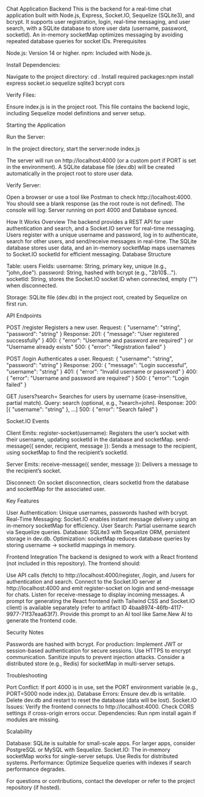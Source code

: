 Chat Application Backend
This is the backend for a real-time chat application built with Node.js, Express, Socket.IO, Sequelize (SQLite3), and bcrypt. It supports user registration, login, real-time messaging, and user search, with a SQLite database to store user data (username, password, socketId). An in-memory socketMap optimizes messaging by avoiding repeated database queries for socket IDs.
Prerequisites

Node.js: Version 14 or higher.
npm: Included with Node.js.

Install Dependencies:

Navigate to the project directory: cd <project-directory>.
Install required packages:npm install express socket.io sequelize sqlite3 bcrypt cors

Verify Files:

Ensure index.js is in the project root. This file contains the backend logic, including Sequelize model definitions and server setup.

Starting the Application

Run the Server:

In the project directory, start the server:node index.js

The server will run on http://localhost:4000 (or a custom port if PORT is set in the environment).
A SQLite database file (dev.db) will be created automatically in the project root to store user data.

Verify Server:

Open a browser or use a tool like Postman to check http://localhost:4000. You should see a blank response (as the root route is not defined).
The console will log: Server running on port 4000 and Database synced.

How It Works
Overview
The backend provides a REST API for user authentication and search, and a Socket.IO server for real-time messaging. Users register with a unique username and password, log in to authenticate, search for other users, and send/receive messages in real-time. The SQLite database stores user data, and an in-memory socketMap maps usernames to Socket.IO socketId for efficient messaging.
Database Structure

Table: users
Fields:
username: String, primary key, unique (e.g., "john_doe").
password: String, hashed with bcrypt (e.g., "$2b$10$...").
socketId: String, stores the Socket.IO socket ID when connected, empty ("") when disconnected.

Storage: SQLite file (dev.db) in the project root, created by Sequelize on first run.

API Endpoints

POST /register
Registers a new user.
Request: { "username": "string", "password": "string" }
Response:
201: { "message": "User registered successfully" }
400: { "error": "Username and password are required" } or "Username already exists"
500: { "error": "Registration failed" }

POST /login
Authenticates a user.
Request: { "username": "string", "password": "string" }
Response:
200: { "message": "Login successful", "username": "string" }
401: { "error": "Invalid username or password" }
400: { "error": "Username and password are required" }
500: { "error": "Login failed" }

GET /users?search=
Searches for users by username (case-insensitive, partial match).
Query: search (optional, e.g., ?search=john).
Response:
200: [{ "username": "string" }, ...]
500: { "error": "Search failed" }

Socket.IO Events

Client Emits:
register-socket(username): Registers the user’s socket with their username, updating socketId in the database and socketMap.
send-message({ sender, recipient, message }): Sends a message to the recipient, using socketMap to find the recipient’s socketId.

Server Emits:
receive-message({ sender, message }): Delivers a message to the recipient’s socket.

Disconnect:
On socket disconnection, clears socketId from the database and socketMap for the associated user.

Key Features

User Authentication: Unique usernames, passwords hashed with bcrypt.
Real-Time Messaging: Socket.IO enables instant message delivery using an in-memory socketMap for efficiency.
User Search: Partial username search via Sequelize queries.
Database: SQLite3 with Sequelize ORM, persistent storage in dev.db.
Optimization: socketMap reduces database queries by storing username → socketId mappings in memory.

Frontend Integration
The backend is designed to work with a React frontend (not included in this repository). The frontend should:

Use API calls (fetch) to http://localhost:4000/register, /login, and /users for authentication and search.
Connect to the Socket.IO server at http://localhost:4000 and emit register-socket on login and send-message for chats.
Listen for receive-message to display incoming messages.
A prompt for generating the React frontend (with Tailwind CSS and Socket.IO client) is available separately (refer to artifact ID 4baa8974-46fb-4117-9977-71f37eaa63f7). Provide this prompt to an AI tool like Same.New AI to generate the frontend code.

Security Notes

Passwords are hashed with bcrypt.
For production:
Implement JWT or session-based authentication for secure sessions.
Use HTTPS to encrypt communication.
Sanitize inputs to prevent injection attacks.
Consider a distributed store (e.g., Redis) for socketMap in multi-server setups.

Troubleshooting

Port Conflict: If port 4000 is in use, set the PORT environment variable (e.g., PORT=5000 node index.js).
Database Errors: Ensure dev.db is writable. Delete dev.db and restart to reset the database (data will be lost).
Socket.IO Issues: Verify the frontend connects to http://localhost:4000. Check CORS settings if cross-origin errors occur.
Dependencies: Run npm install again if modules are missing.

Scalability

Database: SQLite is suitable for small-scale apps. For larger apps, consider PostgreSQL or MySQL with Sequelize.
Socket.IO: The in-memory socketMap works for single-server setups. Use Redis for distributed systems.
Performance: Optimize Sequelize queries with indexes if search performance degrades.

For questions or contributions, contact the developer or refer to the project repository (if hosted).
